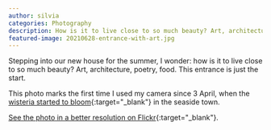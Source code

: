 ```yaml
---
author: silvia
categories: Photography
description: How is it to live close to so much beauty? Art, architecture, poetry, food. This entrance is just the start.
featured-image: 20210628-entrance-with-art.jpg
---
```

Stepping into our new house for the summer, I wonder: how is it to live close to so much beauty? Art, architecture, poetry, food. This entrance is just the start.

This photo marks the first time I used my camera since 3 April, when the [wisteria started to bloom](https://silviamaggidesign.com/today-i-saw/wisteria-in-bloom/){:target="_blank"} in the seaside town.

[See the photo in a better resolution on Flickr](https://www.flickr.com/photos/silvia-m/51276475542/in/dateposted-public/){:target="_blank"}.
